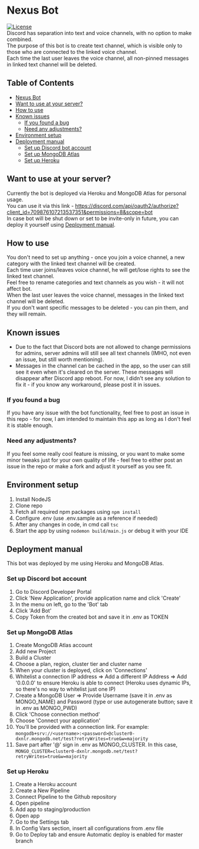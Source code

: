 # Nexus Bot
[![License](http://img.shields.io/:license-mit-blue.svg)](http://doge.mit-license.org)  
Discord has separation into text and voice channels, with no option to make combined.  
The purpose of this bot is to create text channel, which is visible only to those who are connected to the linked voice channel.  
Each time the last user leaves the voice channel, all non-pinned messages in linked text channel will be deleted. 

## Table of Contents
- [Nexus Bot](#nexus-bot)
- [Want to use at your server?](#want-to-use-at-your-server)
- [How to use](#how-to-use)
- [Known issues](#known-issues)
  * [If you found a bug](#if-you-found-a-bug)
  * [Need any adjustments?](#need-any-adjustments)
- [Environment setup](#environment-setup)
- [Deployment manual](#deployment-manual)
  * [Set up Discord bot account](#set-up-discord-bot-account)
  * [Set up MongoDB Atlas](#set-up-mongodb-atlas)
  * [Set up Heroku](#set-up-heroku)

## Want to use at your server?
Currently the bot is deployed via Heroku and MongoDB Atlas for personal usage.  
You can use it via this link - https://discord.com/api/oauth2/authorize?client_id=709876107213537351&permissions=8&scope=bot  
In case bot will be shut down or set to be invite-only in future, you can deploy it yourself using [Deployment manual](#deployment-manual).

## How to use
You don't need to set up anything - once you join a voice channel, a new category with the linked text channel will be created.  
Each time user joins/leaves voice channel, he will get/lose rights to see the linked text channel.  
Feel free to rename categories and text channels as you wish - it will not affect bot.  
When the last user leaves the voice channel, messages in the linked text channel will be deleted.  
If you don't want specific messages to be deleted - you can pin them, and they will remain.

## Known issues
- Due to the fact that Discord bots are not allowed to change permissions for admins, server admins will still see all text channels (IMHO, not even an issue, but still worth mentioning).  
- Messages in the channel can be cached in the app, so the user can still see it even when it's cleared on the server. These messages will disappear after Discord app reboot. For now, I didn't see any solution to fix it - if you know any workaround, please post it in issues.

### If you found a bug
If you have any issue with the bot functionality, feel free to post an issue in this repo - for now, I am intended to maintain this app as long as I don't feel it is stable enough.

### Need any adjustments?
If you feel some really cool feature is missing, or you want to make some minor tweaks just for your own quality of life - feel free to either post an issue in the repo or make a fork and adjust it yourself as you see fit.

## Environment setup
1. Install NodeJS
2. Clone repo
3. Fetch all required npm packages using ```npm install```
4. Configure .env (use .env.sample as a reference if needed)
5. After any changes in code, in cmd call ```tsc```
6. Start the app by using ```nodemon build/main.js``` or debug it with your IDE

## Deployment manual
This bot was deployed by me using Heroku and MongoDB Atlas.

### Set up Discord bot account
1. Go to Discord Developer Portal
2. Click 'New Application', provide application name and click 'Create'
3. In the menu on left, go to the 'Bot' tab
4. Click 'Add Bot'
5. Copy Token from the created bot and save it in .env as TOKEN

### Set up MongoDB Atlas
1. Create MongoDB Atlas account
2. Add new Project
3. Build a Cluster
4. Choose a plan, region, cluster tier and cluster name
5. When your cluster is deployed, click on 'Connections'
6. Whitelist a connection IP address => Add a different IP Address => Add '0.0.0.0' to ensure Heroku is able to connect (Heroku uses dynamic IPs, so there's no way to whitelist just one IP)
7. Create a MongoDB User => Provide Username (save it in .env as MONGO_NAME) and Password (type or use autogenerate button; save it in .env as MONGO_PWD)
8. Click 'Choose connection method'
9. Choose 'Connect your application'
10. You'll be provided with a connection link. For example: ```mongodb+srv://<username>:<password>@cluster0-dxnlr.mongodb.net/test?retryWrites=true&w=majority```
11. Save part after '@' sign in .env as MONGO_CLUSTER. In this case, ```MONGO_CLUSTER=cluster0-dxnlr.mongodb.net/test?retryWrites=true&w=majority```

### Set up Heroku
1. Create a Heroku account
2. Create a New Pipeline
3. Connect Pipeline to the Github repository
4. Open pipeline
5. Add app to staging/production 
6. Open app
7. Go to the Settings tab
8. In Config Vars section, insert all configurations from .env file
9. Go to Deploy tab and ensure Automatic deploy is enabled for master branch
